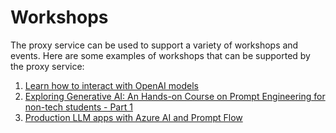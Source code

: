 # Workshops

The proxy service can be used to support a variety of workshops and events. Here are some examples of workshops that can be supported by the proxy service:

1. [Learn how to interact with OpenAI models](https://microsoft.github.io/Workshop-Interact-with-OpenAI-models/)
1. [Exploring Generative AI: An Hands-on Course on Prompt Engineering for non-tech students - Part 1](https://techcommunity.microsoft.com/t5/educator-developer-blog/exploring-generative-ai-an-hands-on-course-on-prompt-engineering/ba-p/4148577)
1. [Production LLM apps with Azure AI and Prompt Flow](https://gloveboxes.github.io/prompt_flow_workshop/)
